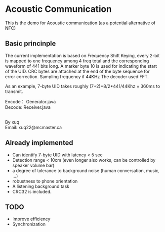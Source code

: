 Acoustic Communication
========
<p>This is the demo for Acoustic communication (as a potential alternative of NFC)</p>

<h2>Basic princinple</h2>
<p>
The current implementation is based on Frequency Shift Keying, every 2-bit is mapped to one frequency 
among 4 freq total and the corresponding waveform of 441 bits long. A marker byte 10 is used for indicating
the start of the UID. CRC bytes are attached at the end of the byte sequence for error correction. 
Sampling frequency if 44KHz The decoder used FFT.
</p>
<p>As an example, 7-byte UID takes roughly (7+2)*8/2*441/44Khz = 360ms to transmit. </p>

</p>
Encode： Generator.java
<br/>
Decode: Receiver.java
</p>
<br/>
By xuq
<br/>
Email: xuq22@mcmaster.ca
<br>

<h2>Already implemented</h2>
<ul>
<li> Can identify 7-byte UID with latency < 5 sec </li>
<li> Detection range < 10cm (even longer also works, can be controlled by speaker volume bar)</li>
<li> a degree of tolerance to background noise (human conversation, music, …)</li>
<li> robustness to phone orientation</li>
<li> A listening background task</li>
<li> CRC32 is included.</li>
</ul>

<h2>TODO</h2>
<ul>
<li>Improve efficiency</li>
<li>Synchronization</li>
</ul>
